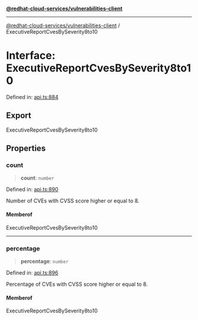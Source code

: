 [**@redhat-cloud-services/vulnerabilities-client**](../README.md)

***

[@redhat-cloud-services/vulnerabilities-client](../globals.md) / ExecutiveReportCvesBySeverity8to10

# Interface: ExecutiveReportCvesBySeverity8to10

Defined in: [api.ts:884](https://github.com/charlesmulder/javascript-clients/blob/main/packages/vulnerabilities/api.ts#L884)

## Export

ExecutiveReportCvesBySeverity8to10

## Properties

### count

> **count**: `number`

Defined in: [api.ts:890](https://github.com/charlesmulder/javascript-clients/blob/main/packages/vulnerabilities/api.ts#L890)

Number of CVEs with CVSS score higher or equal to 8.

#### Memberof

ExecutiveReportCvesBySeverity8to10

***

### percentage

> **percentage**: `number`

Defined in: [api.ts:896](https://github.com/charlesmulder/javascript-clients/blob/main/packages/vulnerabilities/api.ts#L896)

Percentage of CVEs with CVSS score higher or equal to 8.

#### Memberof

ExecutiveReportCvesBySeverity8to10
